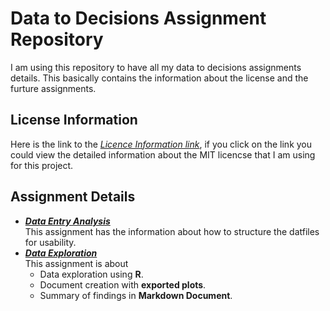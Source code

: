 # Data to Decisions Assignment Repository
I am using this repository to have all my data to decisions assignments details. This basically contains the information about the license and the furture assignments.

## License Information  
Here is the link to the [_Licence Information link_](https://github.com/anitha1987/anithaD2D/blob/master/LICENSE),   if you click on the link you could view the detailed information about the MIT licencse that I am using for this project.

## Assignment Details
* [**_Data Entry Analysis_**]()  
 This assignment has the information about how to structure the datfiles for usability.
* [**_Data Exploration_**]()  
 This assignment is about
  * Data exploration using **R**.
  * Document creation with **exported plots**.
  * Summary of findings in **Markdown Document**.


